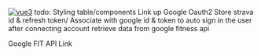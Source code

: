 [![vue3](https://img.shields.io/badge/vue-3.x-brightgreen.svg)](https://vuejs.org/)
todo: Styling table/components
Link up Google Oauth2
Store strava id & refresh token/ Associate with google id & token to auto sign in the user after connecting account
retrieve data from google fitness api

Google FIT API Link
